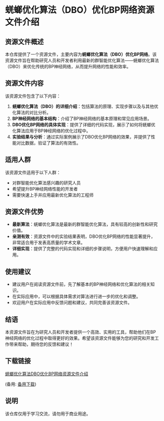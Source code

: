 # 蜣螂优化算法（DBO）优化BP网络资源文件介绍

## 资源文件概述

本仓库提供了一个资源文件，主要内容为**蜣螂优化算法（DBO）优化BP网络**。该资源文件旨在帮助研究人员和开发者利用最新的群智能优化算法——蜣螂优化算法（DBO）来优化传统的BP神经网络，从而提升网络的性能和效率。

## 资源文件内容

该资源文件包含了以下内容：

1. **蜣螂优化算法（DBO）的详细介绍**：包括算法的原理、实现步骤以及与其他优化算法的对比分析。
2. **BP神经网络的基本结构**：介绍了BP神经网络的基本原理和常见应用场景。
3. **DBO优化BP网络的具体实现**：提供了详细的代码实现，展示了如何将蜣螂优化算法应用于BP神经网络的优化过程中。
4. **实验结果与分析**：通过实际案例展示了DBO优化BP网络的效果，并提供了性能对比数据，验证了算法的有效性。

## 适用人群

该资源文件适用于以下人群：

- 对群智能优化算法感兴趣的研究人员
- 希望提升BP神经网络性能的开发者
- 需要快速上手并应用最新优化算法的工程师

## 资源文件优势

- **最新算法**：蜣螂优化算法是最新的群智能优化算法，具有较高的创新性和研究价值。
- **亲测有效**：资源文件中的实验结果表明，DBO优化BP网络的性能显著提升，非常适合用于发表高质量的学术文章。
- **详细实现**：提供了完整的代码实现和详细的步骤说明，方便用户快速理解和应用。

## 使用建议

- 建议用户在阅读资源文件前，先了解基本的BP神经网络和优化算法的相关知识。
- 在实际应用中，可以根据具体需求对算法进行进一步的优化和调整。
- 欢迎用户在实际应用中反馈问题和建议，共同完善该资源文件。

## 结语

本资源文件旨在为研究人员和开发者提供一个高效、实用的工具，帮助他们在BP神经网络的优化过程中取得更好的效果。希望该资源文件能够为您的研究和开发工作带来帮助，期待您的反馈和建议！

## 下载链接
[蜣螂优化算法DBO优化BP网络资源文件介绍](https://pan.quark.cn/s/06e5c0d511c3) 

(备用: [备用下载](https://pan.baidu.com/s/1ap4di1hQpf3yDmkOiYiDDw?pwd=1234))

## 说明

该仓库仅用于学习交流，请勿用于商业用途。
